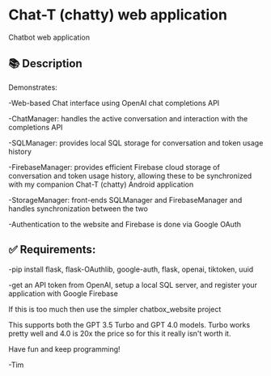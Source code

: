 # Chat-T (chatty) web application
Chatbot web application
## 📚 Description
Demonstrates:
  
  -Web-based Chat interface using OpenAI chat completions API
  
  -ChatManager: handles the active conversation and interaction with the completions API
  
  -SQLManager: provides local SQL storage for conversation and token usage history
  
  -FirebaseManager: provides efficient Firebase cloud storage of conversation and token usage history, allowing these to be synchronized with my companion Chat-T (chatty) Android application
  
  -StorageManager: front-ends SQLManager and FirebaseManager and handles synchronization between the two
  
  -Authentication to the website and Firebase is done via Google OAuth
  
## ✅ Requirements:
  -pip install flask, flask-OAuthlib, google-auth, flask, openai, tiktoken, uuid
  
  -get an API token from OpenAI, setup a local SQL server, and register your application with Google Firebase
  
If this is too much then use the simpler chatbox_website project

This supports both the GPT 3.5 Turbo and GPT 4.0 models.  Turbo works pretty well and 4.0 is 20x the price so for this it really isn't worth it. 

Have fun and keep programming!

-Tim
